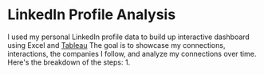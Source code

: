 # LinkedIn Profile Analysis
I used my personal LinkedIn profile data to build up interactive dashboard using Excel and [Tableau](https://public.tableau.com/app/profile/song.cang.nguyen/viz/Linkedin_profile_Analysis/Dashboard2) The goal is to showcase my connections, interactions, the companies I follow, and analyze my connections over time. Here's the breakdown of the steps: 
1. 
